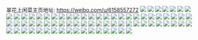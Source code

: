 翠花上闲菜主页地址: https://weibo.com/u/6158557272 
![](https://wx4.sinaimg.cn/mw2000/006IMG4Uly1h9iqv4mf3oj30u3144gxy.jpg) 
![](https://wx4.sinaimg.cn/mw2000/006IMG4Uly1h9iqv5vejkj30tr14zn9p.jpg) 
![](https://wx4.sinaimg.cn/mw2000/006IMG4Uly1h8wqsh6mo3j30u2144qda.jpg) 
![](https://wx4.sinaimg.cn/mw2000/006IMG4Uly1h8wqsgv2b7j30tw13uwsu.jpg) 
![](https://wx4.sinaimg.cn/mw2000/006IMG4Uly1h8wqtp54toj30tu13ualu.jpg) 
![](https://wx4.sinaimg.cn/mw2000/006IMG4Uly1h8v5u9l6yaj32c0340kjm.jpg) 
![](https://wx4.sinaimg.cn/mw2000/006IMG4Uly1h8obeqpmd9j31wf1wfe82.jpg) 
![](https://wx4.sinaimg.cn/mw2000/006IMG4Uly1h8obesv5vhj31yk2m24qq.jpg) 
![](https://wx4.sinaimg.cn/mw2000/006IMG4Uly1h8obeu21pmj31kx23wnpd.jpg) 
![](https://wx4.sinaimg.cn/mw2000/006IMG4Uly1h8obeoxyz8j329h30nb2a.jpg) 
![](https://wx4.sinaimg.cn/mw2000/006IMG4Uly1h79rjidv4cj30ni15r48g.jpg) 
![](https://wx4.sinaimg.cn/mw2000/006IMG4Uly1h79rji0m5bj30ni15rn6e.jpg) 
![](https://wx4.sinaimg.cn/mw2000/006IMG4Uly1h1cvs8gkorj315s0vcaus.jpg) 
![](https://wx4.sinaimg.cn/mw2000/006IMG4Uly1h1cvs71l5tj315s0vce09.jpg) 
![](https://wx4.sinaimg.cn/mw2000/006IMG4Uly1gznyatvoyuj320y1iphdt.jpg) 
![](https://wx4.sinaimg.cn/mw2000/006IMG4Uly1gznyb3fqscj33402c0e85.jpg) 
![](https://wx4.sinaimg.cn/mw2000/006IMG4Uly1gzdh945vq8j325d25dkic.jpg) 
![](https://wx4.sinaimg.cn/mw2000/006IMG4Uly1gzdh96omvmj33402c0u10.jpg) 
![](https://wx4.sinaimg.cn/mw2000/006IMG4Uly1gxxkiy9klij3340340nph.jpg) 
![](https://wx4.sinaimg.cn/mw2000/006IMG4Uly1gxxkinghnqj33403401l1.jpg) 
![](https://wx4.sinaimg.cn/mw2000/006IMG4Uly1gwv8nsluicj32292m2npd.jpg) 
![](https://wx4.sinaimg.cn/mw2000/006IMG4Uly1gwv8nu2i9pj31xb2n7npd.jpg) 
![](https://wx4.sinaimg.cn/mw2000/006IMG4Uly1gwv8nvdpfzj326u31e1ky.jpg) 
![](https://wx4.sinaimg.cn/mw2000/006IMG4Uly1gwhhxhivawj30wi1ycb29.jpg) 
![](https://wx4.sinaimg.cn/mw2000/006IMG4Uly1gwhhxmp3rkj30wi1ycx6p.jpg) 
![](https://wx4.sinaimg.cn/mw2000/006IMG4Uly1gvty787g1vj30vc15sgvu.jpg) 
![](https://wx4.sinaimg.cn/mw2000/006IMG4Uly1gvty76y4pxj32c0340u0x.jpg) 
![](https://wx4.sinaimg.cn/mw2000/006IMG4Uly1gve3g3164gj62bb332x6r02.jpg) 
![](https://wx4.sinaimg.cn/mw2000/006IMG4Uly1gve3g5ew27j63332bbqv902.jpg) 
![](https://wx4.sinaimg.cn/mw2000/006IMG4Uly1gve3g6cjfrj627h2xyb2b02.jpg) 
![](https://wx4.sinaimg.cn/mw2000/006IMG4Uly1gve3g6qosej60ry0ryh2n02.jpg) 
![](https://wx4.sinaimg.cn/mw2000/006IMG4Uly1gve3g70gwwj60wg1ycala02.jpg) 
![](https://wx4.sinaimg.cn/mw2000/006IMG4Uly1gve3g7azylj60u0140k4102.jpg) 
![](https://wx4.sinaimg.cn/mw2000/006IMG4Uly1gu5w3p7p8wj30rs224qlv.jpg) 
![](https://wx4.sinaimg.cn/mw2000/006IMG4Uly1gu5w3nm3a1j30rs1lwqdh.jpg) 
![](https://wx4.sinaimg.cn/mw2000/006IMG4Uly1gu5w3napavj30rs15oqep.jpg) 
![](https://wx4.sinaimg.cn/mw2000/006IMG4Uly1gu5w4q05xyj30rs1sq132.jpg) 
![](https://wx4.sinaimg.cn/mw2000/006IMG4Uly1gsjlxlahtyj30rs1qiqri.jpg) 
![](https://wx4.sinaimg.cn/mw2000/006IMG4Uly1gsjlxklqxbj30rs26q7wh.jpg) 
![](https://wx4.sinaimg.cn/mw2000/006IMG4Uly1gsjlxlp34jj30vc15sdr5.jpg) 
![](https://wx4.sinaimg.cn/mw2000/006IMG4Uly1gsc6sn63owj30rs26qx5m.jpg) 
![](https://wx4.sinaimg.cn/mw2000/006IMG4Uly1gsc6spjuerj30rs15ok3k.jpg) 
![](https://wx4.sinaimg.cn/mw2000/006IMG4Uly1gsc6sm1igfj30rs1sunij.jpg) 
![](https://wx4.sinaimg.cn/mw2000/006IMG4Uly1gsc6u5y6s7j30wg1ycqdm.jpg) 
![](https://wx4.sinaimg.cn/mw2000/006IMG4Uly1gr539r4m46j30vc15sqcz.jpg) 
![](https://wx4.sinaimg.cn/mw2000/006IMG4Uly1gr539qopdjj30rs1lwh1d.jpg) 
![](https://wx4.sinaimg.cn/mw2000/006IMG4Uly1gr539rmf4aj30rs15o7s6.jpg) 
![](https://wx4.sinaimg.cn/mw2000/006IMG4Uly1gr539s8dkkj30rs1lwkh9.jpg) 
![](https://wx4.sinaimg.cn/mw2000/006IMG4Uly1gr539swj6cj30rs1n3000.jpg) 
![](https://wx4.sinaimg.cn/mw2000/006IMG4Uly1gr539tkd1yj30rs1lwkgc.jpg) 
![](https://wx4.sinaimg.cn/mw2000/006IMG4Uly1gqdq5f3avoj33402c0b29.jpg) 
![](https://wx4.sinaimg.cn/mw2000/006IMG4Uly1gqdq5hurizj33402c0npf.jpg) 
![](https://wx4.sinaimg.cn/mw2000/006IMG4Uly1gqdq5l1d5nj33402c0kjn.jpg) 
![](https://wx4.sinaimg.cn/mw2000/006IMG4Uly1gqdq5o5fsmj33402c0kjm.jpg) 
![](https://wx4.sinaimg.cn/mw2000/006IMG4Uly1gp7szjftgqj30u00uq181.jpg) 
![](https://wx4.sinaimg.cn/mw2000/006IMG4Uly1gp7szil3fhj30u00u0tid.jpg) 
![](https://wx4.sinaimg.cn/mw2000/006IMG4Uly1gp7szkoel1j30u00u0jyw.jpg) 
![](https://wx4.sinaimg.cn/mw2000/006IMG4Uly1gp7szlhs2ej30u0140tmm.jpg) 
![](https://wx4.sinaimg.cn/mw2000/006IMG4Uly1gp6zk34jroj31lg1kg10y.jpg) 
![](https://wx4.sinaimg.cn/mw2000/006IMG4Uly1gp6zk21ur9j322v22s1jj.jpg) 
![](https://wx4.sinaimg.cn/mw2000/006IMG4Uly1gp6zk4jc62j321h21k1kx.jpg) 
![](https://wx4.sinaimg.cn/mw2000/006IMG4Uly1gp6zk5s06rj31x21fth6m.jpg) 
![](https://wx4.sinaimg.cn/mw2000/006IMG4Uly1gp22smruxsj32902904qp.jpg) 
![](https://wx4.sinaimg.cn/mw2000/006IMG4Uly1gp22sn9b64j30u00u0dmv.jpg) 
![](https://wx4.sinaimg.cn/mw2000/006IMG4Uly1goh8h3b9vrj30yi0yi7cc.jpg) 
![](https://wx4.sinaimg.cn/mw2000/006IMG4Uly1goh8h2y3s6j30yi0pvwlq.jpg) 
![](https://wx4.sinaimg.cn/mw2000/006IMG4Uly1gogeaay9kmj33402c07wi.jpg) 
![](https://wx4.sinaimg.cn/mw2000/006IMG4Uly1gogea9x7eij325a25ax6p.jpg) 
![](https://wx4.sinaimg.cn/mw2000/006IMG4Uly1gdqbx0chsrj318g1na0ut.jpg) 
![](https://wx4.sinaimg.cn/mw2000/006IMG4Uly1gdqbx0x1rvj318g1nawg4.jpg) 
![](https://wx4.sinaimg.cn/mw2000/006IMG4Uly1g76cmgizlnj30ka09habw.jpg) 
![](https://wx4.sinaimg.cn/mw2000/006IMG4Uly1g76cmhj8r4j33342bckjm.jpg) 
![](https://wx4.sinaimg.cn/mw2000/006IMG4Uly1g76cmijmwqj33342bckjl.jpg) 
![](https://wx4.sinaimg.cn/mw2000/006IMG4Uly1g225lcdfsmj33402c0npf.jpg) 
